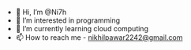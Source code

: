 - 👋 Hi, I’m @Ni7h
- 👀 I’m interested in programming 
- 🌱 I’m currently learning cloud computing 
- 📫 How to reach me - nikhilpawar2242@gmail.com 

<!---
Ni7h/Ni7h is a ✨ special ✨ repository because its `README.md` (this file) appears on your GitHub profile.
You can click the Preview link to take a look at your changes.
--->
